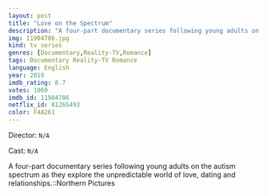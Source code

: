```yaml
---
layout: post
title: "Love on the Spectrum"
description: "A four-part documentary series following young adults on the autism spectrum as they explore the unpredictable world of love, dating and relationships.::Northern Pictures.."
img: 11904786.jpg
kind: tv series
genres: [Documentary,Reality-TV,Romance]
tags: Documentary Reality-TV Romance 
language: English
year: 2019
imdb_rating: 8.7
votes: 1069
imdb_id: 11904786
netflix_id: 81265493
color: F4A261
---
```

Director: `N/A`  

Cast: `N/A` 

A four-part documentary series following young adults on the autism spectrum as they explore the unpredictable world of love, dating and relationships.::Northern Pictures
